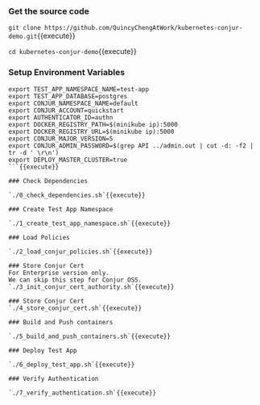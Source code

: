 

### Get the source code

`git clone https://github.com/QuincyChengAtWork/kubernetes-conjur-demo.git`{{execute}}

`cd kubernetes-conjur-demo`{{execute}}

### Setup Environment Variables

```
export TEST_APP_NAMESPACE_NAME=test-app
export TEST_APP_DATABASE=postgres
export CONJUR_NAMESPACE_NAME=default
export CONJUR_ACCOUNT=quickstart
export AUTHENTICATOR_ID=authn
export DOCKER_REGISTRY_PATH=$(minikube ip):5000
export DOCKER_REGISTRY_URL=$(minikube ip):5000
export CONJUR_MAJOR_VERSION=5
export CONJUR_ADMIN_PASSWORD=$(grep API ../admin.out | cut -d: -f2 | tr -d ' \r\n')
export DEPLOY_MASTER_CLUSTER=true
```{{execute}}

### Check Dependencies

`./0_check_dependencies.sh`{{execute}}

### Create Test App Namespace

`./1_create_test_app_namespace.sh`{{execute}}

### Load Policies

`./2_load_conjur_policies.sh`{{execute}}

### Store Conjur Cert
For Enterprise version only.   
We can skip this step for Conjur OSS.
`./3_init_conjur_cert_authority.sh`{{execute}}

### Store Conjur Cert
`./4_store_conjur_cert.sh`{{execute}}

### Build and Push containers

`./5_build_and_push_containers.sh`{{execute}}

### Deploy Test App

`./6_deploy_test_app.sh`{{execute}}

### Verify Authentication

`./7_verify_authentication.sh`{{execute}}
